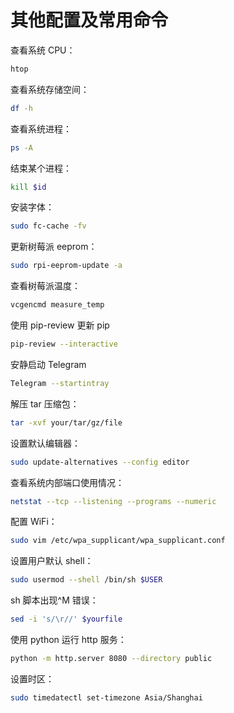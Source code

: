 # 其他配置及常用命令

查看系统 CPU：

```sh
htop
```

查看系统存储空间：

```sh
df -h
```

查看系统进程：

```sh
ps -A
```

结束某个进程：

```sh
kill $id
```

安装字体：

```sh
sudo fc-cache -fv
```

更新树莓派 eeprom：

```sh
sudo rpi-eeprom-update -a
```

查看树莓派温度：

```sh
vcgencmd measure_temp
```

使用 pip-review 更新 pip

```sh
pip-review --interactive
```

安静启动 Telegram

```sh
Telegram --startintray
```

解压 tar 压缩包：

```sh
tar -xvf your/tar/gz/file
```

设置默认编辑器：

```sh
sudo update-alternatives --config editor
```

查看系统内部端口使用情况：

```sh
netstat --tcp --listening --programs --numeric
```

配置 WiFi：

```sh
sudo vim /etc/wpa_supplicant/wpa_supplicant.conf
```

设置用户默认 shell：

```sh
sudo usermod --shell /bin/sh $USER
```

sh 脚本出现^M 错误：

```sh
sed -i 's/\r//' $yourfile
```

使用 python 运行 http 服务：

```sh
python -m http.server 8080 --directory public
```

设置时区：

```sh
sudo timedatectl set-timezone Asia/Shanghai
```
